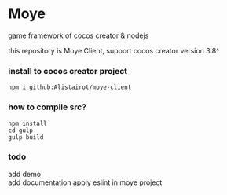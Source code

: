 # Moye
game framework of cocos creator & nodejs  

this repository is Moye Client, support cocos creator version 3.8^

### install to cocos creator project
```
npm i github:Alistairot/moye-client
```

### how to compile src?
```
npm install
cd gulp
gulp build
```

### todo
add demo  
add documentation
apply eslint in moye project  